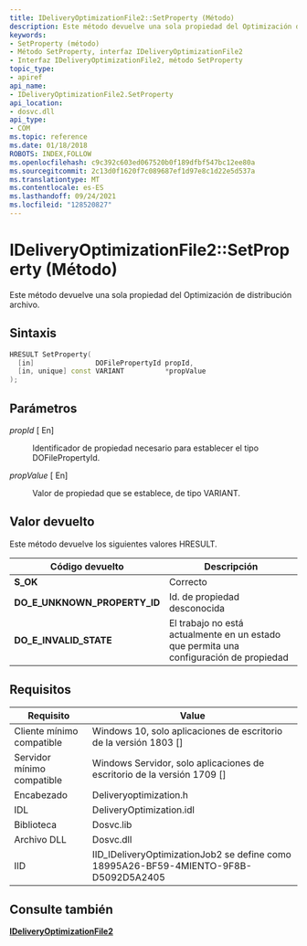 ```yaml
---
title: IDeliveryOptimizationFile2::SetProperty (Método)
description: Este método devuelve una sola propiedad del Optimización de distribución archivo. | IDeliveryOptimizationFile2::SetProperty (Método)
keywords:
- SetProperty (método)
- Método SetProperty, interfaz IDeliveryOptimizationFile2
- Interfaz IDeliveryOptimizationFile2, método SetProperty
topic_type:
- apiref
api_name:
- IDeliveryOptimizationFile2.SetProperty
api_location:
- dosvc.dll
api_type:
- COM
ms.topic: reference
ms.date: 01/18/2018
ROBOTS: INDEX,FOLLOW
ms.openlocfilehash: c9c392c603ed067520b0f189dfbf547bc12ee80a
ms.sourcegitcommit: 2c13d0f1620f7c089687ef1d97e8c1d22e5d537a
ms.translationtype: MT
ms.contentlocale: es-ES
ms.lasthandoff: 09/24/2021
ms.locfileid: "128520827"
---
```

# <a name="ideliveryoptimizationfile2setproperty-method"></a>IDeliveryOptimizationFile2::SetProperty (Método)

Este método devuelve una sola propiedad del Optimización de distribución archivo.

## <a name="syntax"></a>Sintaxis

```C++
HRESULT SetProperty(
  [in]               DOFilePropertyId propId,
  [in, unique] const VARIANT          *propValue
);
```

## <a name="parameters"></a>Parámetros

<dl> <dt>

*propId* \[ En\]
</dt> <dd>

Identificador de propiedad necesario para establecer el tipo DOFilePropertyId.

</dd> <dt>

*propValue* \[ En\]
</dt> <dd>

Valor de propiedad que se establece, de tipo VARIANT.

</dd> </dl>

## <a name="return-value"></a>Valor devuelto

Este método devuelve los siguientes valores HRESULT.

| Código devuelto                  | Descripción                                                        |
|------------------------------|--------------------------------------------------------------------|
| **S_OK**                     | Correcto                                                            |
| **DO_E_UNKNOWN_PROPERTY_ID** | Id. de propiedad desconocida                                                |
| **DO_E_INVALID_STATE**       | El trabajo no está actualmente en un estado que permita una configuración de propiedad |

## <a name="requirements"></a>Requisitos

| Requisito | Value |
|---------------------------|----------------------------------------------------------------------------------|
| Cliente mínimo compatible  | Windows 10, solo aplicaciones de escritorio de la versión 1803 \[\]                                   |
| Servidor mínimo compatible  | Windows Servidor, solo aplicaciones de escritorio de la versión 1709 \[\]                               |
| Encabezado                    | Deliveryoptimization.h                                                           |
| IDL                       | DeliveryOptimization.idl                                                         |
| Biblioteca                   | Dosvc.lib                                                                        |
| Archivo DLL                       | Dosvc.dll                                                                        |
| IID                       | IID_IDeliveryOptimizationJob2 se define como 18995A26-BF59-4MIENTO-9F8B-D5092D5A2405 |

## <a name="see-also"></a>Consulte también

[**IDeliveryOptimizationFile2**](ideliveryoptimizationfile2.md)
